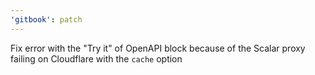 ```yaml
---
'gitbook': patch
---
```


Fix error with the "Try it" of OpenAPI block because of the Scalar proxy failing on Cloudflare with the `cache` option
